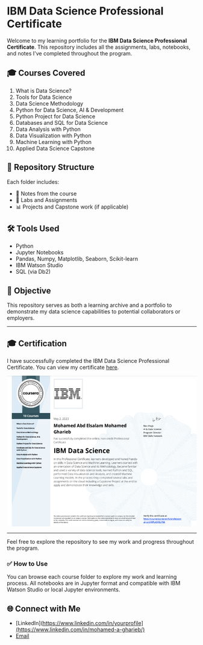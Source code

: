 # IBM Data Science Professional Certificate

Welcome to my learning portfolio for the **IBM Data Science Professional Certificate**. This repository includes all the assignments, labs, notebooks, and notes I've completed throughout the program.

## 🎓 Courses Covered

1. What is Data Science?
2. Tools for Data Science
3. Data Science Methodology
4. Python for Data Science, AI & Development
5. Python Project for Data Science
6. Databases and SQL for Data Science
7. Data Analysis with Python
8. Data Visualization with Python
9. Machine Learning with Python
10. Applied Data Science Capstone

## 📁 Repository Structure

Each folder includes:
- 📘 Notes from the course
- 🧪 Labs and Assignments
- 📊 Projects and Capstone work (if applicable)

## 🛠️ Tools Used

- Python
- Jupyter Notebooks
- Pandas, Numpy, Matplotlib, Seaborn, Scikit-learn
- IBM Watson Studio
- SQL (via Db2)

## 📌 Objective

This repository serves as both a learning archive and a portfolio to demonstrate my data science capabilities to potential collaborators or employers.

---

## 🎓 Certification

I have successfully completed the IBM Data Science Professional Certificate. You can view my certificate [here](https://www.coursera.org/account/accomplishments/specialization/9JPL43YELY5B).

<p align="center">
  <a href="https://coursera.org/share/9b4de008db0f2878d16544ad71bc671c">
    <img src="./certificate.png" alt="Coursera Certificate" height="400">
  </a>
</p>

---

Feel free to explore the repository to see my work and progress throughout the program.

### ✅ How to Use

You can browse each course folder to explore my work and learning process. All notebooks are in Jupyter format and compatible with IBM Watson Studio or local Jupyter environments.

## 🌐 Connect with Me

- [LinkedIn](https://www.linkedin.com/in/yourprofile](https://www.linkedin.com/in/mohamed-a-gharieb/)
- [Email](mailto:mo4u2030@gmail.com)


